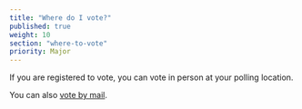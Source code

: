 ```yaml
---
title: "Where do I vote?"
published: true
weight: 10
section: "where-to-vote"
priority: Major
---
```

If you are registered to vote, you can vote in person at your polling location.

You can also [vote by mail](#how-to-vote-by-mail).

